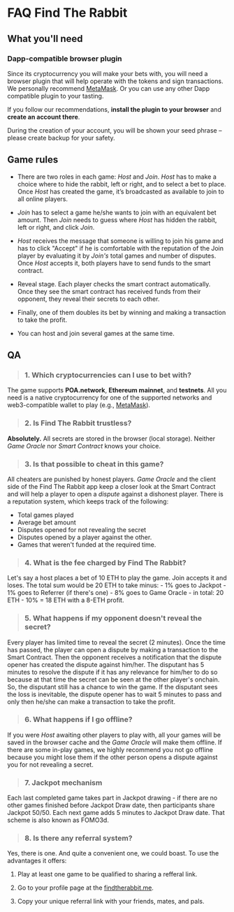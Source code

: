 # FAQ Find The Rabbit

## What you'll need

### Dapp-compatible browser plugin
Since its cryptocurrency you will make your bets with, you will need a browser plugin that will help operate with the tokens and sign transactions. We personally recommend [MetaMask](https://metamask.io/). Or you can use any other Dapp compatible plugin to your tasting.

If you follow our recommendations, **install the plugin to your browser** and **create an account there**.

During the creation of your account, you will be shown your seed phrase – please create backup for your safety.

## Game rules

- There are two roles in each game: *Host* and *Join*. *Host* has to make a choice where to hide the rabbit, left or right, and to select a bet to place. Once *Host* has created the game, it’s broadcasted as available to join to all online players.


- *Join* has to select a game he/she wants to join with an equivalent bet amount. Then *Join* needs to guess where *Host* has hidden the rabbit, left or right, and click *Join*.



- *Host* receives the message that someone is willing to join his game and has to click "Accept" if he is comfortable with the reputation of the Join player by evaluating it by *Join's* total games and number of disputes. Once *Host* accepts it, both players have to send funds to the smart contract.




- Reveal stage. Each player checks the smart contract automatically. Once they see the smart contract has received funds from their opponent, they reveal their secrets to each other. 

- Finally, one of them doubles its bet by winning and making a transaction to take the profit.

- You can host and join several games at the same time.

## QA
    
> ### 1. Which cryptocurrencies can I use to bet with?

The game supports **POA.network**, **Ethereum mainnet**, and **testnets**. All you need is a native cryptocurrency for one of the supported networks and web3-compatible wallet to play (e.g., [MetaMask](https://metamask.io/)).

> ### 2. Is Find The Rabbit trustless?

**Absolutely.** All secrets are stored in the browser (local storage). Neither *Game Oracle* nor *Smart Contract* knows your choice.

> ### 3. Is that possible to cheat in this game?

All cheaters are punished by honest players. *Game Oracle* and the client side of the Find The Rabbit app keep a closer look at the Smart Contract and will help a player to open a *dispute* against a dishonest player. There is a reputation system, which keeps track of the following:
* Total games played
* Average bet amount
* Disputes opened for not revealing the secret
* Disputes opened by a player against the other.
* Games that weren't funded at the required time.

> ### 4. What is the fee charged by Find The Rabbit?

Let's say a host places a bet of 10 ETH to play the game. Join accepts it and loses. The total sum would be 20 ETH to take minus:
        - 1% goes to Jackpot
        - 1% goes to Referrer (if there's one)
        - 8% goes to Game Oracle
    - in total: 20 ETH - 10%  = 18 ETH with a 8-ETH profit.

> ### 5. What happens if my opponent doesn't reveal the secret? 
Every player has limited time to reveal the secret (2 minutes). Once the time has passed, the player can open a dispute by making a transaction to the Smart Contract. Then the opponent receives a notification that the dispute opener has created the dispute against him/her. The disputant has 5 minutes to resolve the dispute if it has any relevance for him/her to do so because at that time the secret can be seen at the other player's onchain. So, the disputant still has a chance to win the game. If the disputant sees the loss is inevitable, the dispute opener has to wait 5 minutes to pass and only then he/she can make a transaction to take the profit.

> ### 6. What happens if I go offline?

If you were *Host* awaiting other players to play with, all your games will be saved in the browser cache and the *Game Oracle* will make them offline. If there are some in-play games, we highly recommend you not go offline because you might lose them if the other person opens a dispute against you for not revealing a secret.

> ### 7. Jackpot mechanism

Each last completed game takes part in Jackpot drawing - if there are no other games finished before Jackpot Draw date, then participants share Jackpot 50/50. Each next game adds 5 minutes to Jackpot Draw date. That scheme is also known as FOMO3d.

> ### 8. Is there any referral system?

Yes, there is one. And quite a convenient one, we could boast. To use the advantages it offers:
1. Play at least one game to be qualified to sharing a refferal link.

2. Go to your profile page at the [findtherabbit.me](https://findtherabbit.me/profile). 

3. Copy your unique referral link with your friends, mates, and pals.
